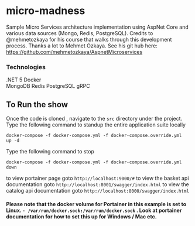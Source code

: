 # micro-madness

Sample Micro Services architecture implementation using AspNet Core and various data sources (Mongo, Redis, PostgreSQL). Credits to @mehmetozkaya for his course that walks through this development process.  Thanks a lot to Mehmet Ozkaya. See his git hub here: https://github.com/mehmetozkaya/AspnetMicroservices
### Technologies
.NET 5
Docker  
MongoDB
Redis
PostgreSQL
gRPC

## To Run the show
Once the code is cloned , navigate to the `src`  directory under the project. 
Type the following command to standup the entire application suite locally

`docker-compose -f docker-compose.yml -f docker-compose.override.yml  up -d`

Type the following command to stop

`docker-compose -f docker-compose.yml -f docker-compose.override.yml  down`

to view portainer page goto `http://localhost:9000/#`
to view the basket api documentation goto `http://localhost:8001/swagger/index.html`
to view the catalog api documentation goto `http://localhost:8000/swagger/index.html`

#### Please note that the docker volume for Portainer in this example is set to Linux. `- /var/run/docker.sock:/var/run/docker.sock`  . Look at portainer documentation for how to set this up for Windows / Mac etc.



